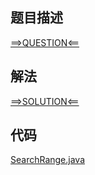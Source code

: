 ## 题目描述

[==>QUESTION<==](https://leetcode-cn.com/problems/find-first-and-last-position-of-element-in-sorted-array/)

## 解法

[==>SOLUTION<==](https://leetcode-cn.com/problems/find-first-and-last-position-of-element-in-sorted-array/solution/zai-pai-xu-shu-zu-zhong-cha-zhao-yuan-su-de-di-3-4/)

## 代码

[SearchRange.java](https://github.com/Marshal7cc/leetcode-java/blob/master/src/binarysearch/SearchRange.java)

